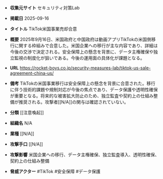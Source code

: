 - **収集元サイト**
セキュリティ対策Lab

- **掲載日**
2025-09-16

- **タイトル**
TikTok米国事業売却合意

- **概要**
2025年9月16日、米国政府と中国政府は動画アプリTikTokの米国側移行に関する枠組みで合意した。米国企業への移行が主な内容であり、詳細は今後の交渉で決定される。安全保障上の懸念を背景に、データ主権確保や独立監視の制度化が狙いである。今後の運用面の具体化が課題となる。

- **URL**
https://rocket-boys.co.jp/security-measures-lab/tiktok-us-sale-agreement-china-us/

- **備考**
TikTokの米国事業移行は安全保障上の懸念を背景に合意された。移行に伴う技術的課題や規制対応が今後の焦点であり、データ保護や透明性確保が重要となる。将来的な被害拡大防止のため、独立監査や契約上の仕組み整備が推奨される。攻撃者[[N/A]]の関与は確認されていない。

- **分類**
[[注意喚起]]

- **組織名**
N/A

- **業種**
[[N/A]]

- **攻撃手口**
[[N/A]]

- **攻撃影響**
米国企業への移行、データ主権確保、独立監査導入、透明性確保、契約上の仕組み整備

- **脅威アクター**
#TikTok #安全保障 #データ保護
